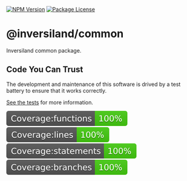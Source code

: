 <a href="https://www.npmjs.com/package/@inversiland/common" target="_blank"><img src="https://img.shields.io/npm/v/@inversiland/common.svg" alt="NPM Version" /></a>
<a href="https://www.npmjs.com/package/@inversiland/common" target="_blank"><img src="https://img.shields.io/npm/l/@inversiland/common.svg" alt="Package License" /></a>

# @inversiland/common

Inversiland common package.

## Code You Can Trust

The development and maintenance of this software is drived by a test battery to ensure that it works correctly.

[See the tests](./test) for more information.

<img src="./assets/badges/coverage/badge-functions.svg" />
<img src="./assets/badges/coverage/badge-lines.svg" />
<img src="./assets/badges/coverage/badge-statements.svg" />
<img src="./assets/badges/coverage/badge-branches.svg" />
